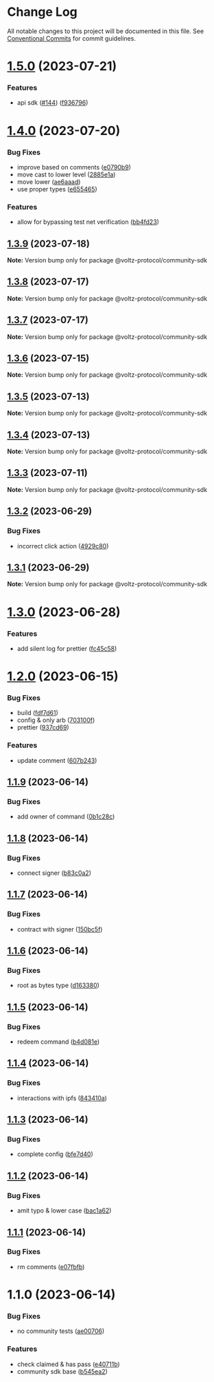 # Change Log

All notable changes to this project will be documented in this file.
See [Conventional Commits](https://conventionalcommits.org) for commit guidelines.

# [1.5.0](https://github.com/Voltz-Protocol/v2-off-chain-monorepo/compare/@voltz-protocol/community-sdk@1.4.0...@voltz-protocol/community-sdk@1.5.0) (2023-07-21)

### Features

- api sdk ([#144](https://github.com/Voltz-Protocol/v2-off-chain-monorepo/issues/144)) ([f936796](https://github.com/Voltz-Protocol/v2-off-chain-monorepo/commit/f9367968a9621362fac2ece00bc7aedf5efa300a))

# [1.4.0](https://github.com/Voltz-Protocol/v2-off-chain-monorepo/compare/@voltz-protocol/community-sdk@1.3.9...@voltz-protocol/community-sdk@1.4.0) (2023-07-20)

### Bug Fixes

- improve based on comments ([e0790b9](https://github.com/Voltz-Protocol/v2-off-chain-monorepo/commit/e0790b902444ce178df58231ab341604ad273cef))
- move cast to lower level ([2885e1a](https://github.com/Voltz-Protocol/v2-off-chain-monorepo/commit/2885e1a5750b728d31cb0d7029f235f1d9506890))
- move lower ([ae6aaad](https://github.com/Voltz-Protocol/v2-off-chain-monorepo/commit/ae6aaad6c7f0dd61942ede39e617fe59e036ef64))
- use proper types ([e655465](https://github.com/Voltz-Protocol/v2-off-chain-monorepo/commit/e655465eb0e0c1e0c4ecbccbd471b671d2e386e5))

### Features

- allow for bypassing test net verification ([bb4fd23](https://github.com/Voltz-Protocol/v2-off-chain-monorepo/commit/bb4fd2366a1f71af4b1b20ab40db7a4ae508a752))

## [1.3.9](https://github.com/Voltz-Protocol/v2-off-chain-monorepo/compare/@voltz-protocol/community-sdk@1.3.8...@voltz-protocol/community-sdk@1.3.9) (2023-07-18)

**Note:** Version bump only for package @voltz-protocol/community-sdk

## [1.3.8](https://github.com/Voltz-Protocol/v2-off-chain-monorepo/compare/@voltz-protocol/community-sdk@1.3.7...@voltz-protocol/community-sdk@1.3.8) (2023-07-17)

**Note:** Version bump only for package @voltz-protocol/community-sdk

## [1.3.7](https://github.com/Voltz-Protocol/v2-off-chain-monorepo/compare/@voltz-protocol/community-sdk@1.3.6...@voltz-protocol/community-sdk@1.3.7) (2023-07-17)

**Note:** Version bump only for package @voltz-protocol/community-sdk

## [1.3.6](https://github.com/Voltz-Protocol/v2-off-chain-monorepo/compare/@voltz-protocol/community-sdk@1.3.5...@voltz-protocol/community-sdk@1.3.6) (2023-07-15)

**Note:** Version bump only for package @voltz-protocol/community-sdk

## [1.3.5](https://github.com/Voltz-Protocol/v2-off-chain-monorepo/compare/@voltz-protocol/community-sdk@1.3.4...@voltz-protocol/community-sdk@1.3.5) (2023-07-13)

**Note:** Version bump only for package @voltz-protocol/community-sdk

## [1.3.4](https://github.com/Voltz-Protocol/v2-off-chain-monorepo/compare/@voltz-protocol/community-sdk@1.3.3...@voltz-protocol/community-sdk@1.3.4) (2023-07-13)

**Note:** Version bump only for package @voltz-protocol/community-sdk

## [1.3.3](https://github.com/Voltz-Protocol/v2-off-chain-monorepo/compare/@voltz-protocol/community-sdk@1.3.2...@voltz-protocol/community-sdk@1.3.3) (2023-07-11)

**Note:** Version bump only for package @voltz-protocol/community-sdk

## [1.3.2](https://github.com/Voltz-Protocol/v2-off-chain-monorepo/compare/@voltz-protocol/community-sdk@1.3.1...@voltz-protocol/community-sdk@1.3.2) (2023-06-29)

### Bug Fixes

- incorrect click action ([4929c80](https://github.com/Voltz-Protocol/v2-off-chain-monorepo/commit/4929c80c5fc7b85348baa87b100c319fd0a858b7))

## [1.3.1](https://github.com/Voltz-Protocol/v2-off-chain-monorepo/compare/@voltz-protocol/community-sdk@1.3.0...@voltz-protocol/community-sdk@1.3.1) (2023-06-29)

**Note:** Version bump only for package @voltz-protocol/community-sdk

# [1.3.0](https://github.com/Voltz-Protocol/v2-off-chain-monorepo/compare/@voltz-protocol/community-sdk@1.2.0...@voltz-protocol/community-sdk@1.3.0) (2023-06-28)

### Features

- add silent log for prettier ([fc45c58](https://github.com/Voltz-Protocol/v2-off-chain-monorepo/commit/fc45c58b01680517db9b12e9509d48c4730b3146))

# [1.2.0](https://github.com/Voltz-Protocol/v2-off-chain-monorepo/compare/@voltz-protocol/community-sdk@1.1.9...@voltz-protocol/community-sdk@1.2.0) (2023-06-15)

### Bug Fixes

- build ([fdf7d61](https://github.com/Voltz-Protocol/v2-off-chain-monorepo/commit/fdf7d611a4c1b2d7c902cec56db870b61bad1183))
- config & only arb ([703100f](https://github.com/Voltz-Protocol/v2-off-chain-monorepo/commit/703100f975e2586098f647e17237e64dca99ac64))
- prettier ([937cd69](https://github.com/Voltz-Protocol/v2-off-chain-monorepo/commit/937cd693abc92dad9c6789df1e98f6e0a3945c9d))

### Features

- update comment ([607b243](https://github.com/Voltz-Protocol/v2-off-chain-monorepo/commit/607b243742665eea4c29bf54df368dad4b65565b))

## [1.1.9](https://github.com/Voltz-Protocol/v2-off-chain-monorepo/compare/@voltz-protocol/community-sdk@1.1.8...@voltz-protocol/community-sdk@1.1.9) (2023-06-14)

### Bug Fixes

- add owner of command ([0b1c28c](https://github.com/Voltz-Protocol/v2-off-chain-monorepo/commit/0b1c28c1297d107a0220e4adfcbeec20fb71db8b))

## [1.1.8](https://github.com/Voltz-Protocol/v2-off-chain-monorepo/compare/@voltz-protocol/community-sdk@1.1.7...@voltz-protocol/community-sdk@1.1.8) (2023-06-14)

### Bug Fixes

- connect signer ([b83c0a2](https://github.com/Voltz-Protocol/v2-off-chain-monorepo/commit/b83c0a2cc057228c10309b8f66591d6920ec2ad0))

## [1.1.7](https://github.com/Voltz-Protocol/v2-off-chain-monorepo/compare/@voltz-protocol/community-sdk@1.1.6...@voltz-protocol/community-sdk@1.1.7) (2023-06-14)

### Bug Fixes

- contract with signer ([150bc5f](https://github.com/Voltz-Protocol/v2-off-chain-monorepo/commit/150bc5f4cd8eca6760fa14a750e5fd6d22af3bf3))

## [1.1.6](https://github.com/Voltz-Protocol/v2-off-chain-monorepo/compare/@voltz-protocol/community-sdk@1.1.5...@voltz-protocol/community-sdk@1.1.6) (2023-06-14)

### Bug Fixes

- root as bytes type ([d163380](https://github.com/Voltz-Protocol/v2-off-chain-monorepo/commit/d1633801cdabda50e59d1d5ac54d2e37df0f6525))

## [1.1.5](https://github.com/Voltz-Protocol/v2-off-chain-monorepo/compare/@voltz-protocol/community-sdk@1.1.4...@voltz-protocol/community-sdk@1.1.5) (2023-06-14)

### Bug Fixes

- redeem command ([b4d081e](https://github.com/Voltz-Protocol/v2-off-chain-monorepo/commit/b4d081e27a52b3a1b4ef86117cf7269232bc0670))

## [1.1.4](https://github.com/Voltz-Protocol/v2-off-chain-monorepo/compare/@voltz-protocol/community-sdk@1.1.3...@voltz-protocol/community-sdk@1.1.4) (2023-06-14)

### Bug Fixes

- interactions with ipfs ([843410a](https://github.com/Voltz-Protocol/v2-off-chain-monorepo/commit/843410a8872e15faa86d9edf0b331c70860e3071))

## [1.1.3](https://github.com/Voltz-Protocol/v2-off-chain-monorepo/compare/@voltz-protocol/community-sdk@1.1.2...@voltz-protocol/community-sdk@1.1.3) (2023-06-14)

### Bug Fixes

- complete config ([bfe7d40](https://github.com/Voltz-Protocol/v2-off-chain-monorepo/commit/bfe7d40ed1d13e9798548f69b6076344b45dce6f))

## [1.1.2](https://github.com/Voltz-Protocol/v2-off-chain-monorepo/compare/@voltz-protocol/community-sdk@1.1.1...@voltz-protocol/community-sdk@1.1.2) (2023-06-14)

### Bug Fixes

- amit typo & lower case ([bac1a62](https://github.com/Voltz-Protocol/v2-off-chain-monorepo/commit/bac1a6251d6ea8155ac041e54e2e9104698d815d))

## [1.1.1](https://github.com/Voltz-Protocol/v2-off-chain-monorepo/compare/@voltz-protocol/community-sdk@1.1.0...@voltz-protocol/community-sdk@1.1.1) (2023-06-14)

### Bug Fixes

- rm comments ([e07fbfb](https://github.com/Voltz-Protocol/v2-off-chain-monorepo/commit/e07fbfb736fc8e0be7db17b8962c979a32c60beb))

# 1.1.0 (2023-06-14)

### Bug Fixes

- no community tests ([ae00706](https://github.com/Voltz-Protocol/v2-off-chain-monorepo/commit/ae007069db875880ed62d3685a84e048140888ad))

### Features

- check claimed & has pass ([e40711b](https://github.com/Voltz-Protocol/v2-off-chain-monorepo/commit/e40711b11c3acacea53730cf43bc1e0f97476e53))
- community sdk base ([b545ea2](https://github.com/Voltz-Protocol/v2-off-chain-monorepo/commit/b545ea20070756b0ea20a144f0e3c082443a71a8))
